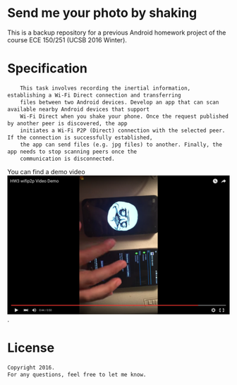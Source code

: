 # Send me your photo by shaking
This is a backup repository for a previous Android homework project of the course ECE 150/251 (UCSB 2016 Winter).

# Specification

```
    This task involves recording the inertial information, establishing a Wi-Fi Direct connection and transferring
    files between two Android devices. Develop an app that can scan available nearby Android devices that support
    Wi-Fi Direct when you shake your phone. Once the request published by another peer is discovered, the app
    initiates a Wi-Fi P2P (Direct) connection with the selected peer. If the connection is successfully established,
    the app can send files (e.g. jpg files) to another. Finally, the app needs to stop scanning peers once the
    communication is disconnected.
```
 You can find a demo video [![here](src/tmp.png)](https://www.youtube.com/watch?v=Wb_Az4IoPmg&feature=youtu.be).

# License

    Copyright 2016.
    For any questions, feel free to let me know.
